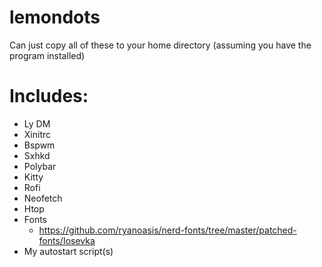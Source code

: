 # lemondots
Can just copy all of these to your home directory (assuming you have the program installed) </br>

# Includes: </br>
 - Ly DM
 - Xinitrc
 - Bspwm
 - Sxhkd
 - Polybar
 - Kitty
 - Rofi
 - Neofetch
 - Htop
 - Fonts
   - https://github.com/ryanoasis/nerd-fonts/tree/master/patched-fonts/Iosevka
 - My autostart script(s)
